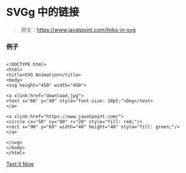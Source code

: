# SVGg 中的链接

> 原文：<https://www.javatpoint.com/links-in-svg>

### 例子

```

<!DOCTYPE html>
<html>
<title>SVG Animation</title>
<body>
<svg height="450" width="450">

<a xlink:href="download.jpg">
<text x="60" y="40" style="font-size: 18pt;">Dog</text>
</a>

<a xlink:href="https://www.javatpoint.com/">
<circle cx="50" cy="80" r="20" style="fill: red;"/>
<rect x="90" y="60" width="40" height="40" style="fill: green;"/>
</a>

</svg>
</body>
</html>

```

[Test it Now](https://www.javatpoint.com/oprweb/test.jsp?filename=links)